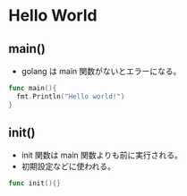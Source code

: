 # Hello World

## main()

- golang は main 関数がないとエラーになる。

```go
func main(){
  fmt.Println("Hello world!")
}
```

## init()

- init 関数は main 関数よりも前に実行される。
- 初期設定などに使われる。

```go
func init(){}
```
